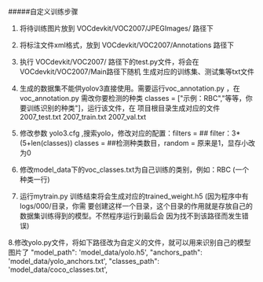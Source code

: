 #####自定义训练步骤

1. 将待训练图片放到 VOCdevkit/VOC2007/JPEGImages/ 路径下

2. 将标注文件xml格式，放到 VOCdevkit/VOC2007/Annotations 路径下

3. 执行 VOCdevkit/VOC2007/ 路径下的test.py文件，将会在VOCdevkit/VOC2007/Main路径下随机
   生成对应的训练集、测试集等txt文件
   
4. 生成的数据集不能供yolov3直接使用。需要运行voc_annotation.py ，在voc_annotation.py
   需改你要检测的种类 classes = ["示例：RBC","等等，你要训练识别的种类"]，运行该文件，在
   项目根目录生成对应的文件 2007_test.txt 2007_train.txt  2007_val.txt
   
5. 修改参数 yolo3.cfg ,搜索yolo，修改对应的配置：filters = ## filter：3*(5+len(classes))
   classes = ##检测种类数目，random = 原来是1，显存小改为0
 
6. 修改model_data下的voc_classes.txt为自己训练的类别，例如：RBC (一个种类一行)

7. 运行mytrain.py 训练结束将会生成对应的trained_weight.h5 (因为程序中有logs/000/目录，你需
   要创建这样一个目录，这个目录的作用就是存放自己的数据集训练得到的模型。不然程序运行到最后会
   因为找不到该路径而发生错误)
   
8.修改yolo.py文件，将如下路径改为自定义的文件，就可以用来识别自己的模型图片了
        "model_path": 'model_data/yolo.h5',
        "anchors_path": 'model_data/yolo_anchors.txt',
        "classes_path": 'model_data/coco_classes.txt',